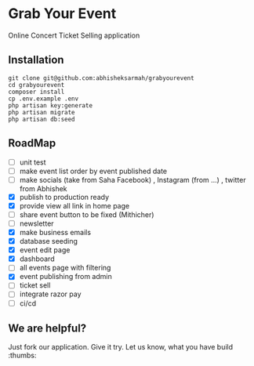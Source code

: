 # Grab Your Event

Online Concert Ticket Selling application

## Installation

```
git clone git@github.com:abhisheksarmah/grabyourevent
cd grabyourevent
composer install
cp .env.example .env
php artisan key:generate
php artisan migrate
php artisan db:seed
```

## RoadMap

-   [ ] unit test
-   [ ] make event list order by event published date
-   [ ] make socials (take from Saha Facebook) , Instagram (from …) , twitter from Abhishek
-   [x] publish to production ready
-   [x] provide view all link in home page
-   [ ] share event button to be fixed (Mithicher)
-   [ ] newsletter
-   [x] make business emails
-   [x] database seeding
-   [x] event edit page
-   [x] dashboard
-   [ ] all events page with filtering
-   [x] event publishing from admin
-   [ ] ticket sell
-   [ ] integrate razor pay
-   [ ] ci/cd

## We are helpful?

Just fork our application. Give it try. Let us know, what you have build :thumbs:
